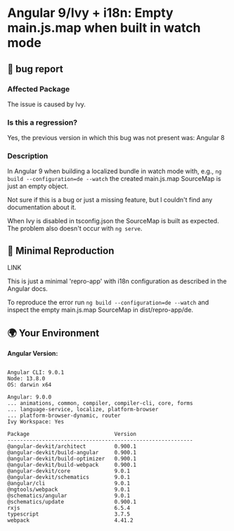 # Angular 9/Ivy + i18n: Empty main.js.map when built in watch mode

## 🐞 bug report

### Affected Package

The issue is caused by Ivy.


### Is this a regression?

Yes, the previous version in which this bug was not present was: Angular 8


### Description

In Angular 9 when building a localized bundle in watch mode with, e.g., `ng build --configuration=de --watch` the created main.js.map SourceMap is just an empty object.

Not sure if this is a bug or just a missing feature, but I couldn't find any documentation about it.

When Ivy is disabled in tsconfig.json the SourceMap is built as expected. The problem also doesn't occur with `ng serve`.


## 🔬 Minimal Reproduction

LINK

This is just a minimal 'repro-app' with i18n configuration as described in the Angular docs.

To reproduce the error run `ng build --configuration=de --watch` and inspect the empty main.js.map SourceMap in dist/repro-app/de.


## 🌍  Your Environment

**Angular Version:**
<pre><code>
Angular CLI: 9.0.1
Node: 13.8.0
OS: darwin x64

Angular: 9.0.0
... animations, common, compiler, compiler-cli, core, forms
... language-service, localize, platform-browser
... platform-browser-dynamic, router
Ivy Workspace: Yes

Package                           Version
-----------------------------------------------------------
@angular-devkit/architect         0.900.1
@angular-devkit/build-angular     0.900.1
@angular-devkit/build-optimizer   0.900.1
@angular-devkit/build-webpack     0.900.1
@angular-devkit/core              9.0.1
@angular-devkit/schematics        9.0.1
@angular/cli                      9.0.1
@ngtools/webpack                  9.0.1
@schematics/angular               9.0.1
@schematics/update                0.900.1
rxjs                              6.5.4
typescript                        3.7.5
webpack                           4.41.2
</code></pre>
